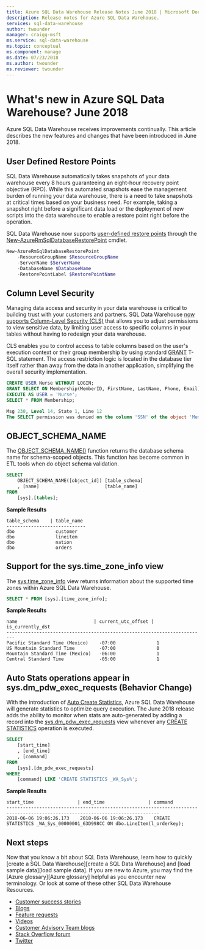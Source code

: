```yaml
---
title: Azure SQL Data Warehouse Release Notes June 2018 | Microsoft Docs
description: Release notes for Azure SQL Data Warehouse.
services: sql-data-warehouse
author: twounder
manager: craigg-msft
ms.service: sql-data-warehouse
ms.topic: conceptual
ms.component: manage
ms.date: 07/23/2018
ms.author: twounder
ms.reviewer: twounder
---
```


# What's new in Azure SQL Data Warehouse? June 2018
Azure SQL Data Warehouse receives improvements continually. This article describes the new features and changes that have been introduced in June 2018. 

## User Defined Restore Points
SQL Data Warehouse automatically takes snapshots of your data warehouse every 8 hours guaranteeing an eight-hour recovery point objective (RPO). While this automated snapshots ease the management burden of running your data warehouse, there is a need to take snapshots at critical times based on your business need. For example, taking a snapshot right before a significant data load or the deployment of new scripts into the data warehouse to enable a restore point right before the operation. 

SQL Data Warehouse now supports [user-defined restore points](https://azure.microsoft.com/blog/quick-recovery-time-with-sql-data-warehouse-using-user-defined-restore-points/) through the [New-AzureRmSqlDatabaseRestorePoint](https://docs.microsoft.com/powershell/module/azurerm.sql/new-azurermsqldatabaserestorepoin) cmdlet.

```PowerShell
New-AzureRmSqlDatabaseRestorePoint
    -ResourceGroupName $ResourceGroupName
    -ServerName $ServerName
    -DatabaseName $DatabaseName
    -RestorePointLabel $RestorePointName
```

## Column Level Security
Managing data access and security in your data warehouse is critical to building trust with your customers and partners. SQL Data Warehouse [now supports Column-Level Security (CLS)](https://azure.microsoft.com/blog/column-level-security-is-now-supported-in-azure-sql-data-warehouse/) that allows you to adjust permissions to view sensitive data, by limiting user access to specific columns in your tables without having to redesign your data warehouse.

CLS enables you to control access to table columns based on the user's execution context or their group membership by using standard [GRANT](https://docs.microsoft.com/azure/sql-data-warehouse/column-level-security) T-SQL statement. The access restriction logic is located in the database tier itself rather than away from the data in another application, simplifying the overall security implementation.


```sql
CREATE USER Nurse WITHOUT LOGIN;   
GRANT SELECT ON Membership(MemberID, FirstName, LastName, Phone, Email) TO Nurse;   
EXECUTE AS USER = 'Nurse';
SELECT * FROM Membership;

Msg 230, Level 14, State 1, Line 12 
The SELECT permission was denied on the column 'SSN' of the object 'Membership', database 'CLS_TestDW', schema 'dbo'.
```

## OBJECT_SCHEMA_NAME
The [OBJECT_SCHEMA_NAME()]() function returns the database schema name for schema-scoped objects. This function has become common in ETL tools when do object schema validation. 

```sql
SELECT
    OBJECT_SCHEMA_NAME([object_id]) [table_schema]
    , [name]                        [table_name]
FROM
    [sys].[tables];
```

**Sample Results**
```
table_schema    | table_name
-----------------------------
dbo               customer
dbo               lineitem
dbo               nation
dbo               orders
```

## Support for the sys.time_zone_info view
The [sys.time_zone_info](https://docs.microsoft.com/sql/relational-databases/system-catalog-views/sys-time-zone-info-transact-sql) view returns information about the supported time zones within Azure SQL Data Warehouse.

```sql
SELECT * FROM [sys].[time_zone_info];
```

**Sample Results**
```
name                            | current_utc_offset | is_currently_dst
-------------------------------------------------------------------------
Pacific Standard Time (Mexico)	  -07:00               1
US Mountain Standard Time         -07:00               0
Mountain Standard Time (Mexico)   -06:00               1
Central Standard Time             -05:00               1
```

## Auto Stats operations appear in sys.dm_pdw_exec_requests (Behavior Change)

With the introduction of [Auto Create Statistics](https://docs.microsoft.com/azure/sql-data-warehouse/sql-data-warehouse-tables-statistics#automatic-creation-of-statistics), Azure SQL Data Warehouse will generate statistics to optimize query execution. The June 2018 release adds the ability to monitor when stats are auto-generated by adding a record into the [sys.dm_pdw_exec_requests](https://docs.microsoft.com/sql/relational-databases/system-dynamic-management-views/sys-dm-pdw-exec-requests-transact-sql) view whenever any [CREATE STATISTICS](https://docs.microsoft.com/sql/t-sql/statements/create-statistics-transact-sql) operation is executed.

```sql
SELECT
    [start_time]
    , [end_time]
    , [command]
FROM
    [sys].[dm_pdw_exec_requests]
WHERE
    [command] LIKE 'CREATE STATISTICS _WA_Sys%';
```
**Sample Results**
```
start_time                | end_time                | command
------------------------------------------------------------------------------------------------------------------------------
2018-06-06 19:06:26.173    2018-06-06 19:06:26.173    CREATE STATISTICS _WA_Sys_00000001_63D998CC ON dbo.LineItem(l_orderkey);
```

## Next steps
Now that you know a bit about SQL Data Warehouse, learn how to quickly [create a SQL Data Warehouse][create a SQL Data Warehouse] and [load sample data][load sample data]. If you are new to Azure, you may find the [Azure glossary][Azure glossary] helpful as you encounter new terminology. Or look at some of these other SQL Data Warehouse Resources.  

* [Customer success stories]
* [Blogs]
* [Feature requests]
* [Videos]
* [Customer Advisory Team blogs]
* [Stack Overflow forum]
* [Twitter]


[Blogs]: https://azure.microsoft.com/blog/tag/azure-sql-data-warehouse/
[Customer Advisory Team blogs]: https://blogs.msdn.microsoft.com/sqlcat/tag/sql-dw/
[Customer success stories]: https://azure.microsoft.com/case-studies/?service=sql-data-warehouse
[Feature requests]: https://feedback.azure.com/forums/307516-sql-data-warehouse
[Stack Overflow forum]: http://stackoverflow.com/questions/tagged/azure-sqldw
[Twitter]: https://twitter.com/hashtag/SQLDW
[Videos]: https://azure.microsoft.com/documentation/videos/index/?services=sql-data-warehouse